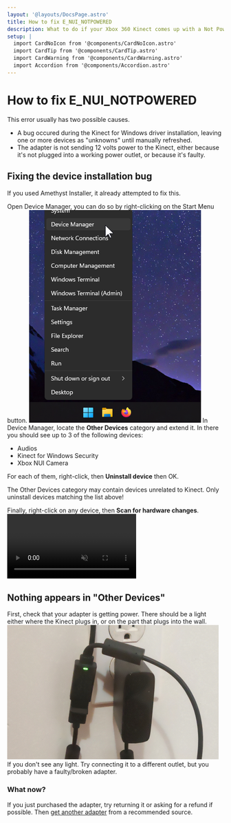 ```yaml
---
layout: '@layouts/DocsPage.astro'
title: How to fix E_NUI_NOTPOWERED
description: What to do if your Xbox 360 Kinect comes up with a Not Powered error
setup: | 
  import CardNoIcon from '@components/CardNoIcon.astro'
  import CardTip from '@components/CardTip.astro'
  import CardWarning from '@components/CardWarning.astro'
  import Accordion from '@components/Accordion.astro'
---
```

# How to fix E_NUI_NOTPOWERED
This error usually has two possible causes.
- A bug occured during the Kinect for Windows driver installation, leaving one or more devices as "unknowns" until manually refreshed.
- The adapter is not sending 12 volts power to the Kinect, either because it's not plugged into a working power outlet, or because it's faulty.

## Fixing the device installation bug

<CardTip title="When using Amethyst Installer">
If you used Amethyst Installer, it already attempted to fix this.
</CardTip>

Open Device Manager, you can do so by right-clicking on the Start Menu button.
![right-clicking on start](/en/img/device-manager-poweruser-menu.png)
In Device Manager, locate the **Other Devices** category and extend it.
In there you should see up to 3 of the following devices:
- Audios
- Kinect for Windows Security
- Xbox NUI Camera

For each of them, right-click, then **Uninstall device** then OK.

<CardWarning title="Don't uninstall anything else!">
The Other Devices category may contain devices unrelated to Kinect. Only uninstall devices matching the list above!
</CardWarning>

Finally, right-click on any device, then **Scan for hardware changes**.
<Accordion title="Video instructions">
<video controls muted src="/en/mp4/notpowered.mp4"></video>
</Accordion>

## Nothing appears in "Other Devices"
First, check that your adapter is getting power. There should be a light either where the Kinect plugs in, or on the part that plugs into the wall.
![360 adapter light placement](/shared/img/360-adapter-light.jpg)
If you don't see any light. Try connecting it to a different outlet, but you probably have a faulty/broken adapter.
### What now?
If you just purchased the adapter, try returning it or asking for a refund if possible. Then [get another adapter](/en/buying-kinect#where-do-i-get-the-adapter) from a recommended source.